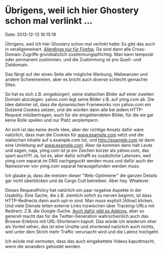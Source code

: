 Übrigens, weil ich hier Ghostery schon mal verlinkt \...
========================================================

Date: 2013-12-13 16:15:18

Übrigens, weil ich hier Ghostery schon mal verlinkt hatte: Es gibt das
auch in verallgemeinert. [Allerdings nur für
Firefox](https://www.requestpolicy.com/). Da sind dann alle
Cross-Domain-Zugriffe grundsätzlich zustimmungspflichtig. Man kann
temporär oder permanent zustimmen, und die Zustimmung ist pro Quell- und
Zieldomain.

Das fängt auf der einen Seite alle mögliche Werbung, Webwanzen und
andere Schweinereien, aber es bricht auch diverse schlecht gemachte
Sites.

So hat es sich z.B. eingebürgert, seine statischen Bilder auf einer
zweiten Domain abzulegen. yahoo.com legt seine Bilder z.B. auf yimg.com
ab. Die Idee dahinter ist, dass die dynamischen Frameworks von yahoo.com
ein Dutzend Cookies setzen, und die würden dann alle bei jedem
HTTP-Request mitübertragen, auch für die eingeblendeten Bilder, für die
sie gar keine Rolle spielen und nur Platz verplempern.

An sich ist das keine doofe Idee, aber der richtige Ansatz dafür wäre
natürlich, dass man die Cookies für www.example.com setzt und die
statischen Inhalte auf s.example.com tut, und http://example.com ist
dann eine Umleitung auf www.example.com. Aber da kommen dann halt Leute
und sagen, naja, yimg.com ist ja ein Zeichen kürzer als yahoo.com, das
spart auch!1!! Ja, tut es, aber dafür schafft es zusätzliche Latenzen,
weil yimg.com separat im DNS nachgeguckt werden muss und dafür auch der
Nameserver von yimg.com separat herausgefunden werden muss.

Ich glaube ja, dass die meisten dieser \"Web-Optimierer\" die ganzen
Details gar nicht überblicken und da Cargo Cult betreiben. Aber hey.
Whatever.

Dieses RequestPolicy hat natürlich ein paar negative Aspekte in der
Usability. Eine Sache, die z.B. ziemlich sofort zu nerven beginnt, ist
dass HTTP-Redirects dann auch opt-in sind. Man muss explizit \[Allow\]
klicken. Und viele Dienste leiten externe Links inzwischen über
Tracking-URLs mit Redirect. Z.B. die Google-Suche. [Auch dafür gibt es
Addons](https://addons.mozilla.org/en-US/firefox/addon/google-search-link-fix/),
aber so generell macht das für die Twitter-Generation wahrscheinlich
auch das Browse-Erlebnis mit URL-Shortenern kaputt. Das würde ich
wiederum eher als Vorteil sehen, das ist eine Unsitte und shortened
natürlich auch nichts, weil unter dem Strich mehr Traffic verursacht
wird und die Latenz hochgeht.

Ich würde mal vermuten, dass das auch eingebettete Videos kaputtmacht,
wenn die woanders gehostet werden.
